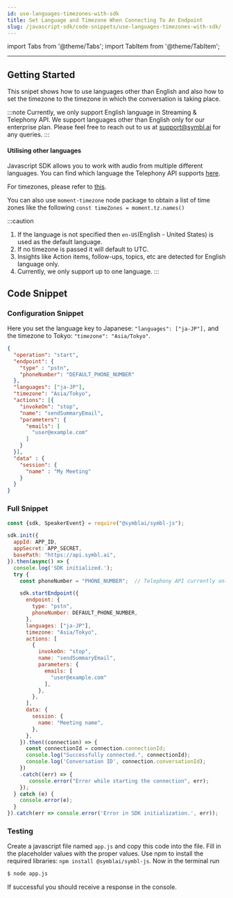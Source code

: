 ```yaml
---
id: use-languages-timezones-with-sdk
title: Set Language and Timezone When Connecting To An Endpoint
slug: /javascript-sdk/code-snippets/use-languages-timezones-with-sdk/
---
```


import Tabs from '@theme/Tabs';
import TabItem from '@theme/TabItem';

---

## Getting Started

This snipet shows how to use languages other than English and also how to set the timezone to the timezone in which the conversation is taking place.

:::note
Currently, we only support English language in Streaming & Telephony API. 
We support languages other than English only for our enterprise plan.
Please feel free to reach out to us at support@symbl.ai for any queries.
:::

#### Utilising other languages

Javascript SDK allows you to work with audio from multiple different languages. You can find which language the Telephony API supports [here](/docs/telephony-api/api-reference#supported-languages).

For timezones, please refer to [this](/docs/telephony-api/api-reference#specifying-timezones).

You can also use `moment-timezone` node package to obtain a list of time zones like
the following `const timeZones = moment.tz.names()`

:::caution
 1. If the language is not specified then `en-US`(English - United States) is used as the default language.
 2. If no timezone is passed it will default to UTC.
 3. Insights like Action items, follow-ups, topics, etc  are detected for English language only.
 4. Currently, we only support up to one language.
:::


## Code Snippet

### Configuration Snippet

Here you set the language key to Japanese: `"languages": ["ja-JP"],` and the timezone to Tokyo: `"timezone": "Asia/Tokyo"`.

```json
{
  "operation": "start",
  "endpoint": {
    "type" : "pstn",
    "phoneNumber": "DEFAULT_PHONE_NUMBER"
  },
  "languages": ["ja-JP"],
  "timezone": "Asia/Tokyo",
  "actions": [{
    "invokeOn": "stop",
    "name": "sendSummaryEmail",
    "parameters": {
      "emails": [
        "user@example.com"
      ]
    }
  }],
  "data" : {
    "session": {
      "name" : "My Meeting"
    }
  }
}
```

### Full Snippet

```js
const {sdk, SpeakerEvent} = require("@symblai/symbl-js");

sdk.init({
  appId: APP_ID,
  appSecret: APP_SECRET,
  basePath: "https://api.symbl.ai",
}).then(async() => {
  console.log('SDK initialized.');
  try {
    const phoneNumber = "PHONE_NUMBER";  // Telephony API currently only supports US phone numbers.

    sdk.startEndpoint({
      endpoint: {
        type: "pstn",
        phoneNumber: DEFAULT_PHONE_NUMBER,
      },
      languages: ["ja-JP"],
      timezone: "Asia/Tokyo",
      actions: [
        {
          invokeOn: "stop",
          name: "sendSummaryEmail",
          parameters: {
            emails: [
              "user@example.com"
            ],
          },
        },
      ],
      data: {
        session: {
          name: "Meeting name",
        },
      },
    }).then((connection) => {
      const connectionId = connection.connectionId;
      console.log("Successfully connected.", connectionId);
      console.log('Conversation ID', connection.conversationId);
    })
    .catch((err) => {
       console.error("Error while starting the connection", err);
    });
  } catch (e) {
    console.error(e);
  }
}).catch(err => console.error('Error in SDK initialization.', err));
```

### Testing

Create a javascript file named `app.js` and copy this code into the file. Fill in the placeholder values with the proper values. Use npm to install the required libraries: `npm install @symblai/symbl-js`. Now in the terminal run

```bash
$ node app.js
```

If successful you should receive a response in the console.
